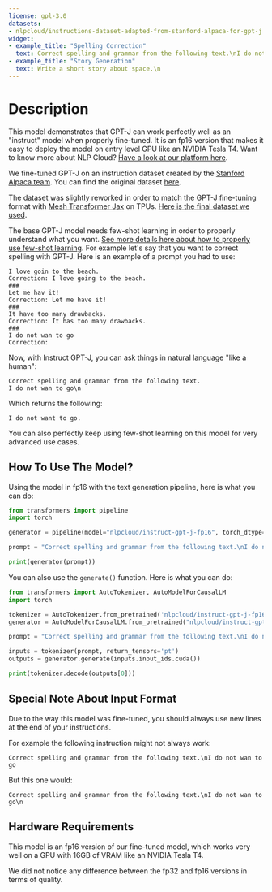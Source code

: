 ```yaml
---
license: gpl-3.0
datasets:
- nlpcloud/instructions-dataset-adapted-from-stanford-alpaca-for-gpt-j
widget:
- example_title: "Spelling Correction"
  text: Correct spelling and grammar from the following text.\nI do not wan to go\n
- example_title: "Story Generation"
  text: Write a short story about space.\n
---
```


# Description

This model demonstrates that GPT-J can work perfectly well as an "instruct" model when properly fine-tuned. It is an fp16 version that makes it easy to deploy the model on entry level GPU like an NVIDIA Tesla T4. Want to know more about NLP Cloud? [Have a look at our platform here](https://nlpcloud.com).

We fine-tuned GPT-J on an instruction dataset created by the [Stanford Alpaca team](https://github.com/tatsu-lab/stanford_alpaca). You can find the original dataset [here](https://github.com/tatsu-lab/stanford_alpaca/blob/main/alpaca_data.json).

The dataset was slightly reworked in order to match the GPT-J fine-tuning format with [Mesh Transformer Jax](https://github.com/kingoflolz/mesh-transformer-jax) on TPUs. [Here is the final dataset we used](https://huggingface.co/datasets/nlpcloud/instructions-dataset-adapted-from-stanford-alpaca-for-gpt-j).

The base GPT-J model needs few-shot learning in order to properly understand what you want. [See more details here about how to properly use few-shot learning](https://nlpcloud.com/effectively-using-gpt-j-gpt-neo-gpt-3-alternatives-few-shot-learning.html). For example let's say that you want to correct spelling with GPT-J. Here is an example of a prompt you had to use:

```text
I love goin to the beach.
Correction: I love going to the beach.
###
Let me hav it!
Correction: Let me have it!
###
It have too many drawbacks.
Correction: It has too many drawbacks.
###
I do not wan to go
Correction:
```

Now, with Instruct GPT-J, you can ask things in natural language "like a human":

```text
Correct spelling and grammar from the following text.
I do not wan to go\n
```

Which returns the following:

```text
I do not want to go.
```

You can also perfectly keep using few-shot learning on this model for very advanced use cases.

## How To Use The Model?

Using the model in fp16 with the text generation pipeline, here is what you can do:

```python
from transformers import pipeline
import torch

generator = pipeline(model="nlpcloud/instruct-gpt-j-fp16", torch_dtype=torch.float16, device=0)

prompt = "Correct spelling and grammar from the following text.\nI do not wan to go\n"

print(generator(prompt))
```

You can also use the `generate()` function. Here is what you can do:

```python
from transformers import AutoTokenizer, AutoModelForCausalLM
import torch

tokenizer = AutoTokenizer.from_pretrained('nlpcloud/instruct-gpt-j-fp16')
generator = AutoModelForCausalLM.from_pretrained("nlpcloud/instruct-gpt-j-fp16",torch_dtype=torch.float16).cuda()

prompt = "Correct spelling and grammar from the following text.\nI do not wan to go\n"

inputs = tokenizer(prompt, return_tensors='pt')
outputs = generator.generate(inputs.input_ids.cuda())

print(tokenizer.decode(outputs[0]))
```

## Special Note About Input Format

Due to the way this model was fine-tuned, you should always use new lines at the end of your instructions.

For example the following instruction might not always work:

```text
Correct spelling and grammar from the following text.\nI do not wan to go
```

But this one would:

```text
Correct spelling and grammar from the following text.\nI do not wan to go\n
```

## Hardware Requirements

This model is an fp16 version of our fine-tuned model, which works very well on a GPU with 16GB of VRAM like an NVIDIA Tesla T4.

We did not notice any difference between the fp32 and fp16 versions in terms of quality.